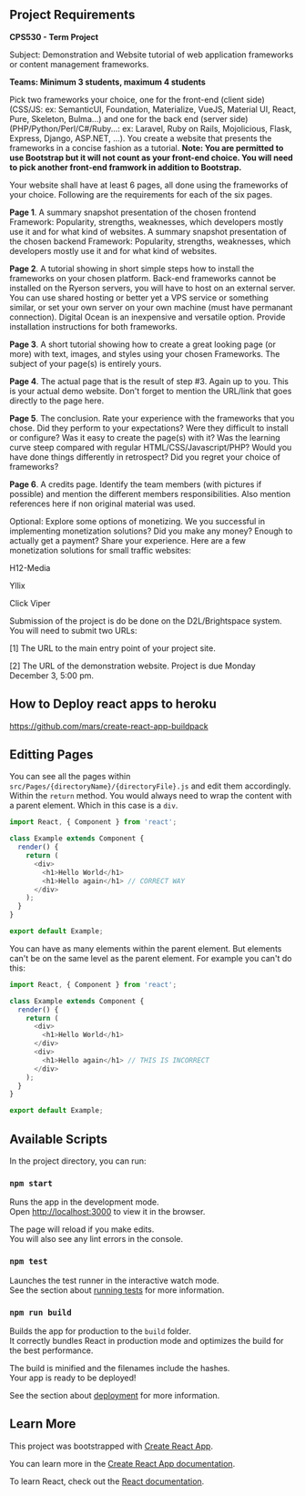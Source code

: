 ## Project Requirements

**CPS530 - Term Project**

Subject: Demonstration and Website tutorial of web application frameworks or content management frameworks.

**Teams: Minimum 3 students, maximum 4 students**

Pick two frameworks your choice, one for the front-end (client side) (CSS/JS: ex: SemanticUI, Foundation, Materialize, VueJS, Material UI, React, Pure, Skeleton, Bulma...) and one for the back end (server side) (PHP/Python/Perl/C#/Ruby...: ex: Laravel, Ruby on Rails, Mojolicious, Flask, Express, Django, ASP.NET, ...). You create a website that presents the frameworks in a concise fashion as a tutorial.
**Note: You are permitted to use Bootstrap but it will not count as your front-end choice. You will need to pick another front-end framwork in addition to Bootstrap.**

Your website shall have at least 6 pages, all done using the frameworks of your choice. Following are the requirements for each of the six pages.

**Page 1**. A summary snapshot presentation of the chosen frontend Framework: Popularity, strengths, weaknesses, which developers mostly use it and for what kind of websites. A summary snapshot presentation of the chosen backend Framework: Popularity, strengths, weaknesses, which developers mostly use it and for what kind of websites.

**Page 2**. A tutorial showing in short simple steps how to install the frameworks on your chosen platform. Back-end frameworks cannot be installed on the Ryerson servers, you will have to host on an external server. You can use shared hosting or better yet a VPS service or something similar, or set your own server on your own machine (must have permanant connection). Digital Ocean is an inexpensive and versatile option. Provide installation instructions for both frameworks.

**Page 3**. A short tutorial showing how to create a great looking page (or more) with text, images, and styles using your chosen Frameworks. The subject of your page(s) is entirely yours.

**Page 4**. The actual page that is the result of step #3. Again up to you. This is your actual demo website. Don't forget to mention the URL/link that goes directly to the page here.

**Page 5**. The conclusion. Rate your experience with the frameworks that you chose. Did they perform to your expectations? Were they difficult to install or configure? Was it easy to create the page(s) with it? Was the learning curve steep compared with regular HTML/CSS/Javascript/PHP? Would you have done things differently in retrospect? Did you regret your choice of frameworks?

**Page 6**. A credits page. Identify the team members (with pictures if possible) and mention the different members responsibilities. Also mention references here if non original material was used.

Optional:
Explore some options of monetizing. We you successful in implementing monetization solutions? Did you make any money? Enough to actually get a payment? Share your experience. Here are a few monetization solutions for small traffic websites:

H12-Media

Yllix

Click Viper

Submission of the project is do be done on the D2L/Brightspace system. You will need to submit two URLs:

[1] The URL to the main entry point of your project site.

[2] The URL of the demonstration website. Project is due Monday December 3, 5:00 pm.


## How to Deploy react apps to heroku

https://github.com/mars/create-react-app-buildpack

## Editting Pages 

You can see all the pages within `src/Pages/{directoryName}/{directoryFile}.js` and edit them accordingly.
Within the `return` method. You would always need to wrap the content with a parent element. Which in this case is a `div`.
```js
import React, { Component } from 'react';

class Example extends Component {
  render() {
    return (
      <div>
        <h1>Hello World</h1>
        <h1>Hello again</h1> // CORRECT WAY
      </div>
    );
  }
}

export default Example;
```
You can have as many elements within the parent element. But elements can't be on the same level as the parent element. For example you can't do this: 
```js
import React, { Component } from 'react';

class Example extends Component {
  render() {
    return (
      <div>
        <h1>Hello World</h1>
      </div>
      <div>
        <h1>Hello again</h1> // THIS IS INCORRECT
      </div>
    );
  }
}

export default Example;
```



## Available Scripts

In the project directory, you can run:

### `npm start`

Runs the app in the development mode.<br>
Open [http://localhost:3000](http://localhost:3000) to view it in the browser.

The page will reload if you make edits.<br>
You will also see any lint errors in the console.

### `npm test`

Launches the test runner in the interactive watch mode.<br>
See the section about [running tests](https://facebook.github.io/create-react-app/docs/running-tests) for more information.

### `npm run build`

Builds the app for production to the `build` folder.<br>
It correctly bundles React in production mode and optimizes the build for the best performance.

The build is minified and the filenames include the hashes.<br>
Your app is ready to be deployed!

See the section about [deployment](https://facebook.github.io/create-react-app/docs/deployment) for more information.

## Learn More

This project was bootstrapped with [Create React App](https://github.com/facebook/create-react-app).

You can learn more in the [Create React App documentation](https://facebook.github.io/create-react-app/docs/getting-started).

To learn React, check out the [React documentation](https://reactjs.org/).
